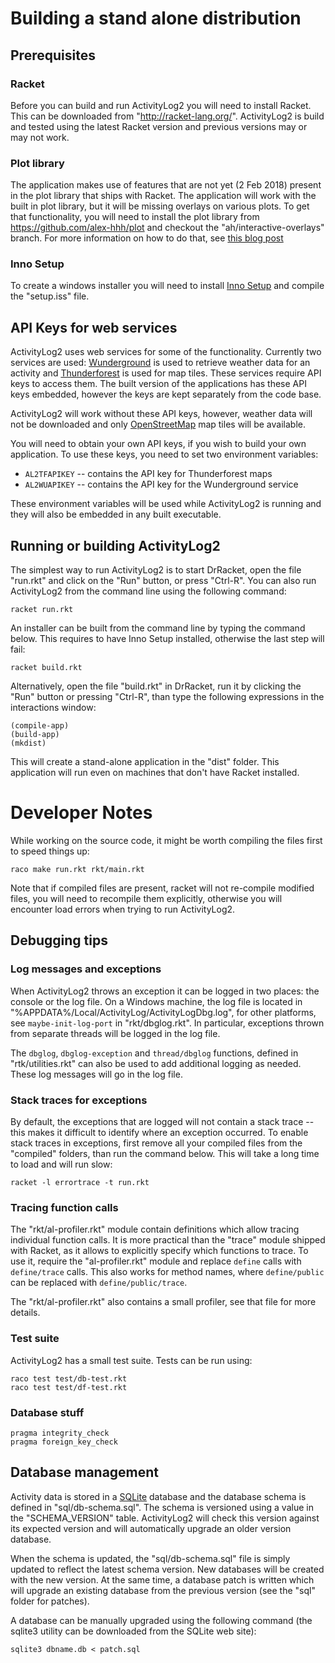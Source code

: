 # Building a stand alone distribution

## Prerequisites

### Racket

Before you can build and run ActivityLog2 you will need to install Racket.
This can be downloaded from "http://racket-lang.org/".  ActivityLog2 is build
and tested using the latest Racket version and previous versions may or may
not work.

### Plot library

The application makes use of features that are not yet (2 Feb 2018) present in
the plot library that ships with Racket.  The application will work with the
built in plot library, but it will be missing overlays on various plots.  To
get that functionality, you will need to install the plot library from
https://github.com/alex-hhh/plot and checkout the "ah/interactive-overlays"
branch.  For more information on how to do that, see [this blog
post](https://alex-hhh.github.io/2018/01/changing-built-in-racket-packages.html)

### Inno Setup

To create a windows installer you will need to install [Inno
Setup](http://www.jrsoftware.org/isinfo.php) and compile the "setup.iss" file.

## API Keys for web services

ActivityLog2 uses web services for some of the functionality.  Currently two
services are used: [Wunderground](https://www.wunderground.com/) is used to
retrieve weather data for an activity and
[Thunderforest](http://thunderforest.com/) is used for map tiles.  These
services require API keys to access them.  The built version of the
applications has these API keys embedded, however the keys are kept separately
from the code base.

ActivityLog2 will work without these API keys, however, weather data will not
be downloaded and only [OpenStreetMap](http://www.openstreetmap.org/) map
tiles will be available.

You will need to obtain your own API keys, if you wish to build your own
application.  To use these keys, you need to set two environment variables:

* `AL2TFAPIKEY` -- contains the API key for Thunderforest maps
* `AL2WUAPIKEY` -- contains the API key for the Wunderground service

These environment variables will be used while ActivityLog2 is running and
they will also be embedded in any built executable.

## Running or building ActivityLog2

The simplest way to run ActivityLog2 is to start DrRacket, open the file
"run.rkt" and click on the "Run" button, or press "Ctrl-R". You can also run
ActivityLog2 from the command line using the following command:

    racket run.rkt

An installer can be built from the command line by typing the command below.
This requires to have Inno Setup installed, otherwise the last step will
fail:

    racket build.rkt

Alternatively, open the file "build.rkt" in DrRacket, run it by clicking the
"Run" button or pressing "Ctrl-R", than type the following expressions in the
interactions window:

    (compile-app)
    (build-app)
    (mkdist)

This will create a stand-alone application in the "dist" folder.  This
application will run even on machines that don't have Racket installed.

# Developer Notes

While working on the source code, it might be worth compiling the files first
to speed things up:

    raco make run.rkt rkt/main.rkt

Note that if compiled files are present, racket will not re-compile modified
files, you will need to recompile them explicitly, otherwise you will
encounter load errors when trying to run ActivityLog2.

## Debugging tips

### Log messages and exceptions

When ActivityLog2 throws an exception it can be logged in two places: the
console or the log file.  On a Windows machine, the log file is located in
"%APPDATA%/Local/ActivityLog/ActivityLogDbg.log", for other platforms, see
`maybe-init-log-port` in "rkt/dbglog.rkt".  In particular, exceptions thrown
from separate threads will be logged in the log file.

The `dbglog`, `dbglog-exception` and `thread/dbglog` functions, defined in
"rtk/utilities.rkt" can also be used to add additional logging as needed.
These log messages will go in the log file.

### Stack traces for exceptions

By default, the exceptions that are logged will not contain a stack trace --
this makes it difficult to identify where an exception occurred.  To enable
stack traces in exceptions, first remove all your compiled files from the
"compiled" folders, than run the command below.  This will take a long time to
load and will run slow:

    racket -l errortrace -t run.rkt

### Tracing function calls

The "rkt/al-profiler.rkt" module contain definitions which allow tracing
individual function calls.  It is more practical than the "trace" module
shipped with Racket, as it allows to explicitly specify which functions to
trace.  To use it, require the "al-profiler.rkt" module and replace `define`
calls with `define/trace` calls.  This also works for method names, where
`define/public` can be replaced with `define/public/trace`.

The "rkt/al-profiler.rkt" also contains a small profiler, see that file for
more details.

### Test suite

ActivityLog2 has a small test suite.  Tests can be run using:

    raco test test/db-test.rkt
    raco test test/df-test.rkt

### Database stuff

    pragma integrity_check
    pragma foreign_key_check

## Database management

Activity data is stored in a [SQLite](https://sqlite.org/) database and the
database schema is defined in "sql/db-schema.sql".  The schema is versioned
using a value in the "SCHEMA_VERSION" table.  ActivityLog2 will check this
version against its expected version and will automatically upgrade an older
version database.

When the schema is updated, the "sql/db-schema.sql" file is simply updated to
reflect the latest schema version.  New databases will be created with the new
version.  At the same time, a database patch is written which will upgrade an
existing database from the previous version (see the "sql" folder for
patches).

A database can be manually upgraded using the following command (the sqlite3
utility can be downloaded from the SQLite web site):

    sqlite3 dbname.db < patch.sql

